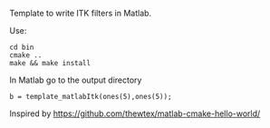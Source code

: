 Template to write ITK filters in Matlab.

Use:
```
cd bin
cmake ..
make && make install
```
In Matlab go to the output directory
```
b = template_matlabItk(ones(5),ones(5));
```
Inspired by <https://github.com/thewtex/matlab-cmake-hello-world/>

